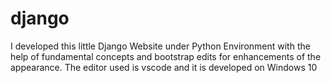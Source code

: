 # django
I developed this little Django Website under Python Environment with the help of fundamental concepts and bootstrap edits for enhancements of the appearance. The editor used is vscode and it is developed on Windows 10
